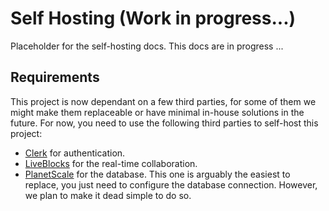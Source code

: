 # Self Hosting (Work in progress...)

Placeholder for the self-hosting docs. This docs are in progress ...

## Requirements

This project is now dependant on a few third parties, for some of them we might make them replaceable or have minimal in-house solutions in the future. For now, you need to use the following third parties to self-host this project:

- [Clerk](https://clerk.dev) for authentication.
- [LiveBlocks](https://liveblocks.io) for the real-time collaboration.
- [PlanetScale](https://planetscale.com) for the database. This one is arguably the easiest to replace, you just need to configure the database connection. However, we plan to make it dead simple to do so.
